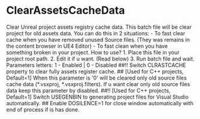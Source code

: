 # ClearAssetsCacheData
Clear Unreal project assets registry cache data. This batch file will be clear project for old assets data. You can do this in 2 situations: - To fast clear cache when you have removed unused Source files. (They was remains in the content browser in UE4 Editor) - To fast clean when you have something broken in your project.  How to use? 1. Place this file in your project root path. 2. Edit it if u want. (Read below) 3. Run batch file and wait.  Parameters letters: 1 - Enabled | 0 - Disabled  ##!! Switch CLRASTCACHE property to clear fully assets register cache. ## [Used for C++ projects, Default=1] When this parameter is '0' will be cleared only old source files cache data (*.vsxproj, *.vsxproj.filters). If u want clear only old source files data keep this parameter by disabled.  ##!! [Used for C++ projects, Default=1] Switch USEGENBIN to generating project files for Visual Studio automatically.  ## Enable DOSILENCE=1 for close window automatically with end of process if is has done.
